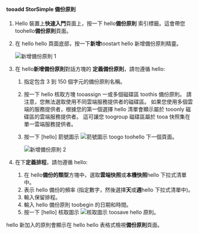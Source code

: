 <!--author=v-sharos last changed: 11/06/15-->

#### <a name="tooadd-a-storsimple-backup-policy"></a>tooadd StorSimple 備份原則
1. Hello 裝置上**快速入門**頁面上，按一下 hello**備份原則** 索引標籤。這會帶您 toohello**備份原則**頁面。
2. 在 hello hello 頁面底部，按一下**新增**toostart hello 新增備份原則精靈。
   
    ![新增備份原則 1](./media/storsimple-add-backup-policy-u2/AddBackupPolicy1.png)
3. 在 hello**新增備份原則**對話方塊的 **定義備份原則**，請勿遵循 hello:
   
   1. 指定包含 3 到 150 個字元的備份原則名稱。
   2. 按一下 hello 核取方塊 tooassign 一或多個磁碟區 toothis 備份原則。 請注意，您無法選取使用不同雲端服務提供者的磁碟區。 如果您使用多個雲端的服務提供者，根據您的第一個選擇 hello 清單會顯示屬於 tooonly 磁碟區的雲端服務提供者。 這可讓您 toogroup 磁碟區屬於 tooa 快照集在單一雲端服務提供者。
   3. 按一下 [hello] 箭號圖示 ![箭號圖示](./media/storsimple-add-backup-policy-u2/HCS_ArrowIcon-include.png) toogo toohello 下一個頁面。
      
      ![新增備份原則 2](./media/storsimple-add-backup-policy-u2/AddBackupPolicy2.png)
4. 在下**定義排程**，請勿遵循 hello:
   
   1. 在 hello**備份的類型**方塊中，選取**雲端快照**或**本機快照**hello 下拉式清單中。
   2. 表示 hello 備份的頻率 (指定數字，然後選擇**天**或**週**hello 下拉式清單中)。
   3. 輸入保留排程。
   4. 輸入 hello 備份原則 toobegin 的日期和時間。  
   5. 按一下 [hello] 核取圖示 ![核取圖示](./media/storsimple-add-backup-policy-u2/HCS_CheckIcon-include.png) toosave hello 原則。

hello 新加入的原則會顯示在 hello hello 表格式檢視**備份原則**頁面。

